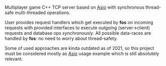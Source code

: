 Multiplayer game C++ TCP server based on [Asio](https://think-async.com/Asio/) with synchronous thread-safe multi-threaded operations.

User provides request handlers which get executed by **fos** on incoming requests with provided interfaces to execute outgoing (server->client) requests and database ops *synchronously*. All possible data-races are handled by **fos**: no need to worry about thread-safety.

Some of used approaches are kinda outdated as of 2021, so this project must be considered mostly as [Asio](https://think-async.com/Asio/) usage example which is still absolutely relevant.